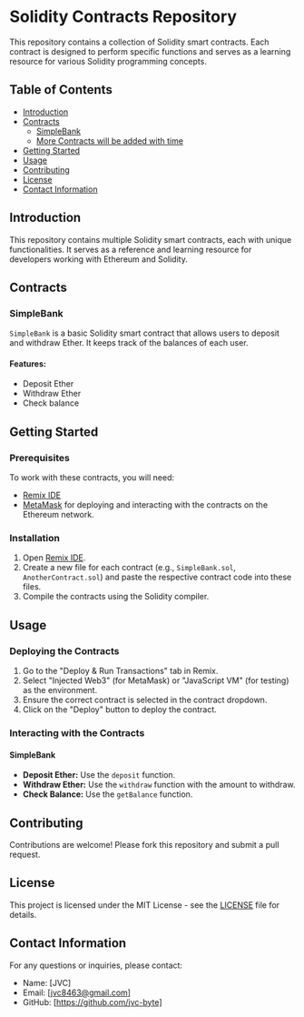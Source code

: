 # Solidity Contracts Repository

This repository contains a collection of Solidity smart contracts. Each contract is designed to perform specific functions and serves as a learning resource for various Solidity programming concepts.

## Table of Contents

- [Introduction](#introduction)
- [Contracts](#contracts)
  - [SimpleBank](#simplebank)
  - [More Contracts will be added with time](#MoreContracts)
- [Getting Started](#getting-started)
- [Usage](#usage)
- [Contributing](#contributing)
- [License](#license)
- [Contact Information](#contact-information)

## Introduction

This repository contains multiple Solidity smart contracts, each with unique functionalities. It serves as a reference and learning resource for developers working with Ethereum and Solidity.

## Contracts

### SimpleBank

`SimpleBank` is a basic Solidity smart contract that allows users to deposit and withdraw Ether. It keeps track of the balances of each user.

#### Features:
- Deposit Ether
- Withdraw Ether
- Check balance

## Getting Started

### Prerequisites

To work with these contracts, you will need:
- [Remix IDE](https://remix.ethereum.org/)
- [MetaMask](https://metamask.io/) for deploying and interacting with the contracts on the Ethereum network.

### Installation

1. Open [Remix IDE](https://remix.ethereum.org/).
2. Create a new file for each contract (e.g., `SimpleBank.sol`, `AnotherContract.sol`) and paste the respective contract code into these files.
3. Compile the contracts using the Solidity compiler.

## Usage

### Deploying the Contracts

1. Go to the "Deploy & Run Transactions" tab in Remix.
2. Select "Injected Web3" (for MetaMask) or "JavaScript VM" (for testing) as the environment.
3. Ensure the correct contract is selected in the contract dropdown.
4. Click on the "Deploy" button to deploy the contract.

### Interacting with the Contracts

#### SimpleBank

- **Deposit Ether:** Use the `deposit` function.
- **Withdraw Ether:** Use the `withdraw` function with the amount to withdraw.
- **Check Balance:** Use the `getBalance` function.

## Contributing

Contributions are welcome! Please fork this repository and submit a pull request.

## License

This project is licensed under the MIT License - see the [LICENSE](LICENSE) file for details.

## Contact Information

For any questions or inquiries, please contact:

- Name: [JVC]
- Email: [jvc8463@gmail.com]
- GitHub: [https://github.com/jvc-byte]
